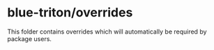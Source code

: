 # blue-triton/overrides

This folder contains overrides which will automatically be required by package users.
